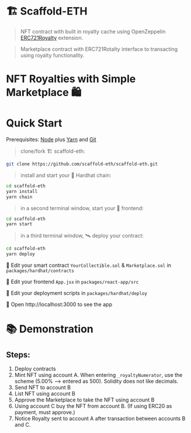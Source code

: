 # 🏗 Scaffold-ETH

> NFT contract with built in royalty cache using OpenZeppelin [ERC721Royalty](https://docs.openzeppelin.com/contracts/4.x/api/token/erc721#ERC721Royalty) extension. 

> Marketplace contract with ERC721Rotalty interface to transacting using royalty functionality.

# NFT Royalties with Simple Marketplace 🛍️

# Quick Start

Prerequisites: [Node](https://nodejs.org/en/download/) plus [Yarn](https://classic.yarnpkg.com/en/docs/install/) and [Git](https://git-scm.com/downloads)

> clone/fork 🏗 scaffold-eth:

```bash
git clone https://github.com/scaffold-eth/scaffold-eth.git
```

> install and start your 👷‍ Hardhat chain:

```bash
cd scaffold-eth
yarn install
yarn chain
```

> in a second terminal window, start your 📱 frontend:

```bash
cd scaffold-eth
yarn start
```

> in a third terminal window, 🛰 deploy your contract:

```bash
cd scaffold-eth
yarn deploy
```

🔏 Edit your smart contract `YourCollectible.sol` &  `Marketplace.sol` in `packages/hardhat/contracts`

📝 Edit your frontend `App.jsx` in `packages/react-app/src`

💼 Edit your deployment scripts in `packages/hardhat/deploy`

📱 Open http://localhost:3000 to see the app

# 📚 Demonstration

## Steps:

1. Deploy contracts
2. Mint NFT using account A. When entering `_royaltyNumerator`, use the scheme (5.00% --> entered as 500). Solidity does not like decimals.
3. Send NFT to account B
4. List NFT using account B
5. Approve the Marketplace to take the NFT using account B
6. Using account C buy the NFT from account B. (If using ERC20 as payment, must approve.)
7. Notice Royalty sent to account A after transaction between accounts B and C.
